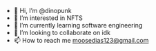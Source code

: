 - 👋 Hi, I’m @dinopunk
- 👀 I’m interested in NFTS
- 🌱 I’m currently learning software engineering
- 💞️ I’m looking to collaborate on idk
- 📫 How to reach me moosedias123@gmail.com

<!---
dinopunk/dinopunk is a ✨ special ✨ repository because its `README.md` (this file) appears on your GitHub profile.
You can click the Preview link to take a look at your changes.
--->
